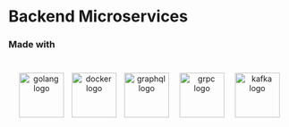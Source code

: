 # Backend Microservices

### Made with
<p align="center">
  <img src="https://storage.googleapis.com/agungdp/static/logo/golang.png" width="80" alt="golang logo" />
  <img src="https://storage.googleapis.com/agungdp/static/logo/docker.png" width="80" hspace="10" alt="docker logo" />
  <img src="https://storage.googleapis.com/agungdp/static/logo/graphql.png" width="80" alt="graphql logo" />
  <img src="https://storage.googleapis.com/agungdp/static/logo/grpc.png" width="80" hspace="15" vspace="25" alt="grpc logo" />
  <img src="https://storage.googleapis.com/agungdp/static/logo/kafka.png" height="80" alt="kafka logo" />
</p>